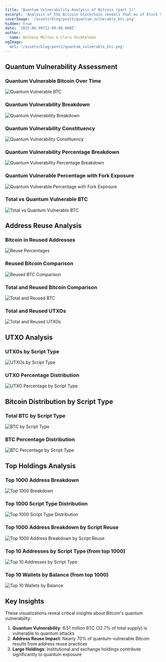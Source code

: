 ```yaml
---
title: 'Quantum Vulnerability Analysis of Bitcoin (part 1)'
excerpt: 'Analysis of the Bitcoin blockchain reveals that as of block 900,000, some 6.51 million BTC (32.7% of total supply) is vulnerable to quantum computing attacks, representing over $700 billion at current valuations. Almost 70% of this at-risk Bitcoin is due to the practice of address re-use.'
coverImage: '/assets/blog/post2/quantum_vulnerable_btc.png'
hidden: true
date: '2025-06-09T12:00:00.000Z'
author:
  name: Anthony Milton & Clara Shikhelman
ogImage:
  url: '/assets/blog/post2/quantum_vulnerable_btc.png'
---
```


## Quantum Vulnerability Assessment

### Quantum Vulnerable Bitcoin Over Time
![Quantum Vulnerable BTC](/assets/blog/post2/quantum_vulnerable_btc.png)

### Quantum Vulnerability Breakdown
![Quantum Vulnerability Breakdown](/assets/blog/post2/quantum_vulnerability_breakdown.png)

### Quantum Vulnerability Constituency
![Quantum Vulnerability Constituency](/assets/blog/post2/quantum_vulnerability_constituency.png)

### Quantum Vulnerability Percentage Breakdown
![Quantum Vulnerability Percentage Breakdown](/assets/blog/post2/quantum_vulnerability_percentage_breakdown.png)

### Quantum Vulnerable Percentage with Fork Exposure
![Quantum Vulnerable Percentage with Fork Exposure](/assets/blog/post2/quantum_vulnerable_percentage_with_fork_exposure.png)

### Total vs Quantum Vulnerable BTC
![Total vs Quantum Vulnerable BTC](/assets/blog/post2/total_vs_quantum_vulnerable_btc.png)

## Address Reuse Analysis

### Bitcoin in Reused Addresses
![Reuse Percentages](/assets/blog/post2/reuse_percentages.png)

### Reused Bitcoin Comparison
![Reused BTC Comparison](/assets/blog/post2/reused_btc_comparison.png)

### Total and Reused Bitcoin Comparison
![Total and Reused BTC](/assets/blog/post2/total_and_reused_btc.png)

### Total and Reused UTXOs
![Total and Reused UTXOs](/assets/blog/post2/total_and_reused_utxos.png)

## UTXO Analysis

### UTXOs by Script Type
![UTXOs by Script Type](/assets/blog/post2/utxos_by_script_type.png)

### UTXO Percentage Distribution
![UTXO Percentage by Script Type](/assets/blog/post2/utxo_percentage_by_script_type.png)

## Bitcoin Distribution by Script Type

### Total BTC by Script Type
![BTC by Script Type](/assets/blog/post2/btc_by_script_type.png)

### BTC Percentage Distribution
![BTC Percentage by Script Type](/assets/blog/post2/btc_percentage_by_script_type.png)

## Top Holdings Analysis

### Top 1000 Address Breakdown
![Top 1000 Breakdown](/assets/blog/post2/top_1000_breakdown.png)

### Top 1000 Script Type Distribution
![Top 1000 Script Type Distribution](/assets/blog/post2/script_type_distribution.png)

### Top 1000 Address Breakdown by Script Reuse
![Top 1000 Address Breakdown by Script Reuse](/assets/blog/post2/spent_unspent_breakdown_patterned.png)

### Top 10 Addresses by Script Type (from top 1000)
![Top 10 Addresses by Script Type](/assets/blog/post2/top_10_addresses_by_script_type.png)

### Top 10 Wallets by Balance (from top 1000)
![Top 10 Wallets by Balance](/assets/blog/post2/top_10_wallets_by_balance.png)

## Key Insights

These visualizations reveal critical insights about Bitcoin's quantum vulnerability:

1. **Quantum Vulnerability**: 6.51 million BTC (32.7% of total supply) is vulnerable to quantum attacks
2. **Address Reuse Impact**: Nearly 70% of quantum-vulnerable Bitcoin results from address reuse practices
3. **Large Holdings**: Institutional and exchange holdings contribute significantly to quantum exposure
